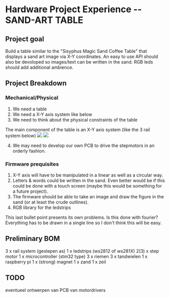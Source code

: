 # Hardware Project Experience -- SAND-ART TABLE

## Project goal

Build a table similar to the "Sisyphus Magic Sand Coffee Table" that displays a sand art image via X-Y coordinates. An easy to use API should also be devoloped so images/text can be written in the sand. RGB leds should add additional ambience.

## Project Breakdown

### Mechanical/Physical

1. We need a table
2. We need a X-Y axis system like below
3. We need to think about the physical constraints of the table

The main component of the table is an X-Y axis system (like the 3 rail system below) 
![](./twoaxisrail.JPG)
![](./kriebels.JPG)

4. We may need to develop our own PCB to drive the stepmotors in an orderly fashion.

### Firmware prequisites

1. X-Y axis will have to be manipulated in a linear as well as a circular way. 
2. Letters & words could be written in the sand. Even better would be if this could be done with a touch screen (maybe this would be something for a future project).
3. The firmware should be able to take an image and draw the figure in the sand (or at least the crude outlines). 
4. RGB library for the ledstrips

This last bullet point presents its own problems. Is this done with fourier? Everything has to be drawn in a single line so I don't think this will be easy. 

## Preliminary BOM

3 x rail system (geslepen as)
1 x ledstrips (ws2812 of ws281X)
2(3) x step motor
1 x microcontroller (stm32 type)
3 x riemen
3 x tandwielen
1 x raspberry pi
1 x (strong) magnet
1 x zand
1 x zeil


## TODO 

eventueel ontwerpen van PCB van motordrivers
